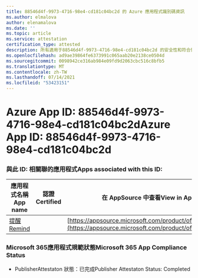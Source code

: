 ```yaml
---
title: 88546d4f-9973-4716-98e4-cd181c04bc2d 的 Azure 應用程式識別碼資訊
ms.author: elmalova
author: elenamalova
ms.date: ''
ms.topic: article
ms.service: attestation
certification_type: attested
description: 所有適用于88546d4f-9973-4716-98e4-cd181c04bc2d 的安全性和符合性資訊資訊。
ms.openlocfilehash: ad9ae39864fe6373991c065aab20e2138ce0504d
ms.sourcegitcommit: 0098942ce316ab984e09fd9d2063cbc516c8bfb5
ms.translationtype: MT
ms.contentlocale: zh-TW
ms.lasthandoff: 07/14/2021
ms.locfileid: "53423151"
---
```

# <a name="azure-app-id-88546d4f-9973-4716-98e4-cd181c04bc2d"></a><span data-ttu-id="3e2e9-103">Azure App ID: 88546d4f-9973-4716-98e4-cd181c04bc2d</span><span class="sxs-lookup"><span data-stu-id="3e2e9-103">Azure App ID: 88546d4f-9973-4716-98e4-cd181c04bc2d</span></span>


### <a name="apps-associated-with-this-id"></a><span data-ttu-id="3e2e9-104">與此 ID: 相關聯的應用程式</span><span class="sxs-lookup"><span data-stu-id="3e2e9-104">Apps associated with this ID:</span></span>
| <span data-ttu-id="3e2e9-105">**應用程式名稱**</span><span class="sxs-lookup"><span data-stu-id="3e2e9-105">**App name**</span></span> | <span data-ttu-id="3e2e9-106">**認證**</span><span class="sxs-lookup"><span data-stu-id="3e2e9-106">**Certified**</span></span> | <span data-ttu-id="3e2e9-107">**在 AppSource 中查看**</span><span class="sxs-lookup"><span data-stu-id="3e2e9-107">**View in AppSource**</span></span> |
|-|-|-|
| [<span data-ttu-id="3e2e9-108">提醒</span><span class="sxs-lookup"><span data-stu-id="3e2e9-108">Remind</span></span>](https://docs.microsoft.com/en-us/microsoft-365-app-certification/forward/WA200001444) |  | [https://appsource.microsoft.com/product/office/WA200001444](https://appsource.microsoft.com/product/office/WA200001444) |

### <a name="microsoft-365-app-compliance-status"></a><span data-ttu-id="3e2e9-109">Microsoft 365應用程式規範狀態</span><span class="sxs-lookup"><span data-stu-id="3e2e9-109">Microsoft 365 App Compliance Status</span></span>
- <span data-ttu-id="3e2e9-110">PublisherAttestaton 狀態：已完成</span><span class="sxs-lookup"><span data-stu-id="3e2e9-110">Publisher Attestaton Status: Completed</span></span>
